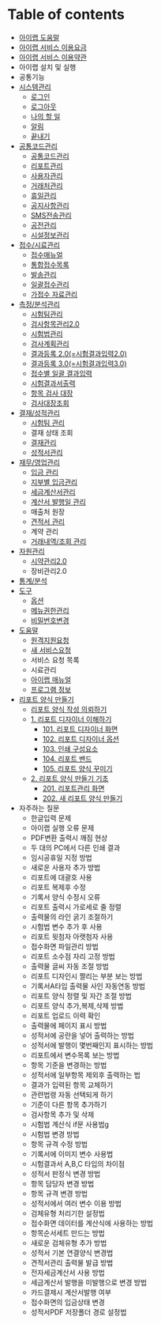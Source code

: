 # Table of contents

* [아이랩 도움말](README.md)
* [아이랩 서비스 이용요금](undefined-1.md)
* [아이랩 서비스 이용약관](undefined-2.md)
* 아이랩 설치 및 실행
* 공통기능
* [시스템관리](undefined-5/README.md)
  * [로그인](undefined-5/undefined.md)
  * [로그아웃](undefined-5/undefined-1.md)
  * [나의 할 일](undefined-5/undefined-2.md)
  * [알림](undefined-5/undefined-3.md)
  * [끝내기](undefined-5/undefined-4.md)
* [공통코드관리](undefined-6/README.md)
  * [공통코드관리](undefined-6/undefined.md)
  * [리포트관리](undefined-6/undefined-1.md)
  * [사용자관리](undefined-6/undefined-2.md)
  * [거래처관리](undefined-6/undefined-3.md)
  * [휴일관리](undefined-6/undefined-4.md)
  * [공지사항관리](undefined-6/undefined-5.md)
  * [SMS전송관리](undefined-6/sms.md)
  * [공전관리](undefined-6/undefined-6.md)
  * [시설정보관리](undefined-6/undefined-7.md)
* [접수/시료관리](undefined-7/README.md)
  * [접수매뉴얼](undefined-7/undefined.md)
  * [통합접수목록](undefined-7/undefined-1.md)
  * [발송관리](undefined-7/undefined-2.md)
  * [일괄접수관리](undefined-7/undefined-3.md)
  * [가접수 자료관리](undefined-7/undefined-4.md)
* [측정/분석관리](undefined-8/README.md)
  * [시험팀관리](undefined-8/undefined.md)
  * [검사항목관리2.0](undefined-8/2.0.md)
  * [시험법관리](undefined-8/undefined-1.md)
  * [검사계획관리](undefined-8/undefined-2.md)
  * [결과등록 2.0\(=시험결과입력2.0\)](undefined-8/2.0-2.0.md)
  * [결과등록 3.0\(=시험결과입력3.0\)](undefined-8/3.0-3.0.md)
  * [접수별 일괄 결과입력](undefined-8/undefined-3.md)
  * [시험결과서출력](undefined-8/undefined-4.md)
  * [항목 검사 대장](undefined-8/undefined-5.md)
  * [검사대장조회](undefined-8/undefined-6.md)
* [결재/성적관리](undefined-9/README.md)
  * [시험팀 관리](undefined-9/undefined.md)
  * 결재 상태 조회
  * [결재관리](undefined-9/undefined-2.md)
  * [성적서관리](undefined-9/undefined-3.md)
* [재무/영업관리](undefined-10/README.md)
  * [입금 관리](undefined-10/undefined.md)
  * [지부별 입금관리](undefined-10/undefined-1.md)
  * [세금계산서관리](undefined-10/undefined-2.md)
  * [계산서 발행일 관리](undefined-10/undefined-3.md)
  * 매출처 원장
  * [견적서 관리](undefined-10/undefined-5.md)
  * 계약 관리
  * [거래내역/조회 관리](undefined-10/undefined-7.md)
* [자원관리](undefined-11/README.md)
  * [시약관리2.0](undefined-11/2.0.md)
  * 장비관리2.0
* [통계/분석](undefined-12.md)
* [도구](undefined-13/README.md)
  * [옵션](undefined-13/undefined.md)
  * [메뉴권한관리](undefined-13/undefined-1.md)
  * [비밀번호변경](undefined-13/undefined-2.md)
* [도움말](undefined-14/README.md)
  * [원격지원요청](undefined-14/undefined.md)
  * [새 서비스요청](undefined-14/undefined-1.md)
  * 서비스 요청 목록
  * 시료관리
  * [아이랩 매뉴얼](undefined-14/undefined-4.md)
  * [프로그램 정보](undefined-14/undefined-5.md)
* [리포트 양식 만들기](undefined-15/README.md)
  * [리포트 양식 작성 의뢰하기](undefined-15/undefined.md)
  * [1. 리포트 디자이너 이해하기](undefined-15/1./README.md)
    * [101. 리포트 디자이너 화면](undefined-15/1./101..md)
    * [102. 리포트 디자이너 옵션](undefined-15/1./102..md)
    * [103. 인쇄 구성요소](undefined-15/1./103..md)
    * [104. 리포트 밴드](undefined-15/1./104..md)
    * [105. 리포트 양식 꾸미기](undefined-15/1./105..md)
  * [2. 리포트 양식 만들기 기초](undefined-15/2./README.md)
    * [201. 리포트관리 화면](undefined-15/2./201..md)
    * [202. 새 리포트 양식 만들기](undefined-15/2./202..md)
* 자주하는 질문
  * 한글입력 문제
  * 아이랩 실행 오류 문제
  * PDF변환 출력시 깨짐 현상
  * 두 대의 PC에서 다른 인쇄 결과
  * 임시공휴일 지정 방법
  * 새로운 사용자 추가 방법
  * 리포트에 대괄호 사용
  * 리포트 복제후 수정
  * 기록서 양식 수정시 오류
  * 리포트 출력시 가로세로 줄 정렬
  * 출력물의 라인 굵기 조절하기
  * 시험법 변수 추가 후 사용
  * 리포트 윗첨자 아랫첨자 사용
  * 접수화면 파일관리 방법
  * 리포트 소수점 자리 고정 방법
  * 출력물 글씨 자동 조절 방법
  * 리포트 디자인시 짤리는 부분 보는 방법
  * 기록서A타입 출력물 사인 자동연동 방법
  * 리포트 양식 정렬 및 자간 조절 방법
  * 리포트 양식 추가,복제,삭제 방법
  * 리포트 업로드 이력 확인
  * 출력물에 페이지 표시 방법
  * 성적서에 공란을 넣어 출력하는 방법
  * 성적서에 발행이 몇번째인지 표시하는 방법
  * 리포트에서 변수목록 보는 방법
  * 항목 기준을 변경하는 방법
  * 성적서에 일부항목 제외후 출력하는 법
  * 결과가 입력된 항목 교체하기
  * 관련법령 자동 선택되게 하기
  * 기준이 다른 항목 추가하기
  * 검사항목 추가 및 삭제
  * 시험법 계산식 if문 사용법g
  * 시험법 변경 방법
  * 항목 규격 수정 방법
  * 기록서에 이미지 변수 사용법
  * 시험결과서 A,B,C 타입의 차이점
  * 성적서 판정식 변경 방법
  * 항목 담당자 변경 방법
  * 항목 규격 변경 방법
  * 성적서에서 여러 변수 이용 방법
  * 검체유형 처리기한 설정법
  * 접수화면 데이터를 계산식에 사용하는 방법
  * 항목순서세트 만드는 방법
  * 새로운 검체유형 추가 방법
  * 성적서 기본 연결양식 변경법
  * 견적서관리 출력물 발급 방법
  * 전자세금계산서 사용 방법
  * 세금계산서 발행을 미발행으로 변경 방법
  * 카드결제시 계산서발행 여부
  * 접수화면의 입금상태 변경
  * 성적서PDF 저장폴더 경로 설정법

